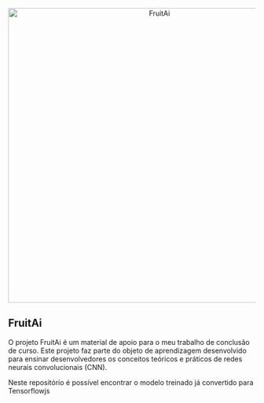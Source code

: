 <div align="center">

<img src="https://drive.google.com/uc?export=view&id=1W5aXc-KGX54WF1el_dGmkX7fjo1iSX1o" alt="FruitAi" width="600" />

</div>

## FruitAi
O projeto FruitAi é um material de apoio para o meu trabalho de conclusão de curso. Este projeto faz parte do objeto de aprendizagem desenvolvido para ensinar desenvolvedores os conceitos teóricos e práticos de redes neurais convolucionais (CNN).

Neste repositório é possível encontrar o modelo treinado já convertido para Tensorflowjs